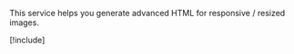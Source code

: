 ﻿---
uid: ToSic.Sxc.Services.IImageService
---

This service helps you generate advanced HTML for responsive / resized images. 

[!include[](~/api/dot-net/ToSic.Sxc/Images/_image-guide.md)]